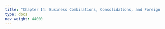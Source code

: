 ```yaml
---
title: "Chapter 14: Business Combinations, Consolidations, and Foreign Operations"
type: docs
nav_weight: 44000
---
```


